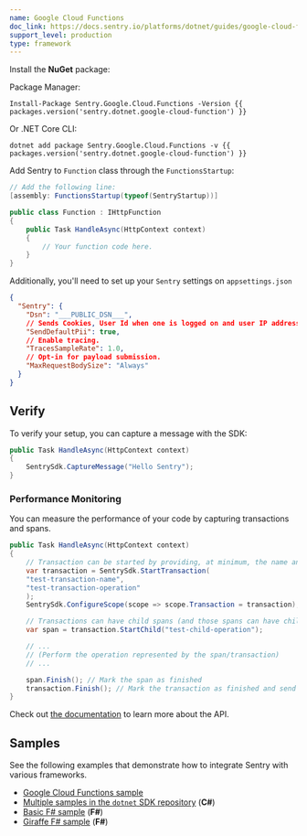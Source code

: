 ```yaml
---
name: Google Cloud Functions
doc_link: https://docs.sentry.io/platforms/dotnet/guides/google-cloud-functions/
support_level: production
type: framework
---
```


Install the **NuGet** package:

Package Manager:

```shell
Install-Package Sentry.Google.Cloud.Functions -Version {{ packages.version('sentry.dotnet.google-cloud-function') }}
```

Or .NET Core CLI:

```shell
dotnet add package Sentry.Google.Cloud.Functions -v {{ packages.version('sentry.dotnet.google-cloud-function') }}
```

Add Sentry to `Function` class through the `FunctionsStartup`:


```csharp
// Add the following line:
[assembly: FunctionsStartup(typeof(SentryStartup))]

public class Function : IHttpFunction
{
    public Task HandleAsync(HttpContext context)
    {
        // Your function code here. 
    }
}
```

Additionally, you'll need to set up your `Sentry` settings on `appsettings.json`

```json
{
  "Sentry": {
    "Dsn": "___PUBLIC_DSN___",
    // Sends Cookies, User Id when one is logged on and user IP address to sentry. It's turned off by default.
    "SendDefaultPii": true,
    // Enable tracing.
    "TracesSampleRate": 1.0,
    // Opt-in for payload submission.
    "MaxRequestBodySize": "Always"
  }
}

```

## Verify

To verify your setup, you can capture a message with the SDK:

```csharp
public Task HandleAsync(HttpContext context)
{
    SentrySdk.CaptureMessage("Hello Sentry");
}
```

### Performance Monitoring

You can measure the performance of your code by capturing transactions and spans.

```csharp
public Task HandleAsync(HttpContext context)
{
    // Transaction can be started by providing, at minimum, the name and the operation
    var transaction = SentrySdk.StartTransaction(
    "test-transaction-name",
    "test-transaction-operation"
    );
    SentrySdk.ConfigureScope(scope => scope.Transaction = transaction);

    // Transactions can have child spans (and those spans can have child spans as well)
    var span = transaction.StartChild("test-child-operation");

    // ...
    // (Perform the operation represented by the span/transaction)
    // ...

    span.Finish(); // Mark the span as finished
    transaction.Finish(); // Mark the transaction as finished and send it to Sentry
}
```

Check out [the documentation](https://docs.sentry.io/platforms/dotnet/performance/instrumentation/) to learn more about the API.

## Samples

See the following examples that demonstrate how to integrate Sentry with various frameworks.

- [Google Cloud Functions sample](https://github.com/getsentry/sentry-dotnet/tree/main/samples/Sentry.Samples.Google.Cloud.Functions)
- [Multiple samples in the `dotnet` SDK repository](https://github.com/getsentry/sentry-dotnet/tree/main/samples) (**C#**)
- [Basic F# sample](https://github.com/sentry-demos/fsharp) (**F#**)
- [Giraffe F# sample](https://github.com/sentry-demos/giraffe) (**F#**)
